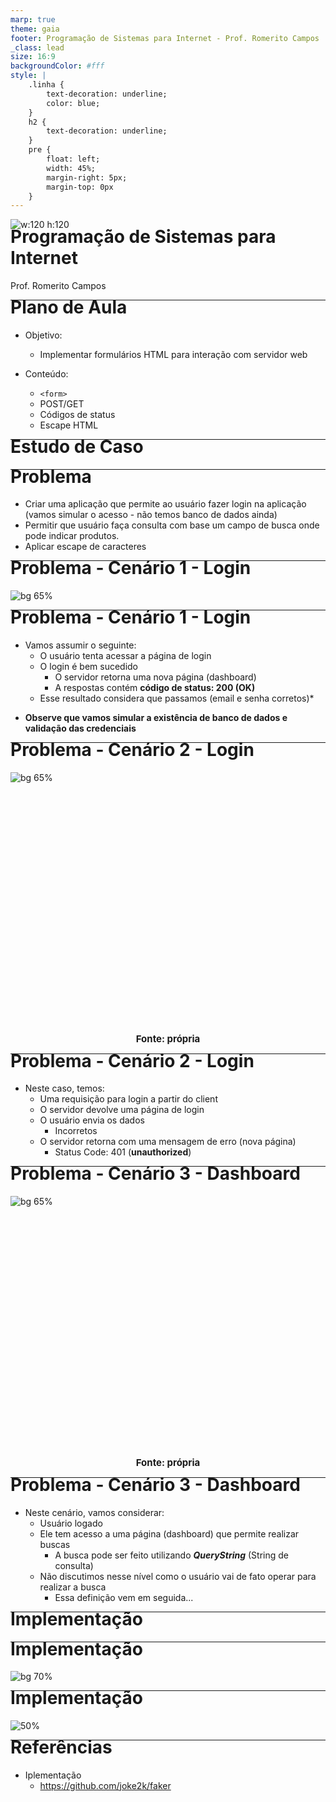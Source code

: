 ```yaml
---
marp: true
theme: gaia
footer: Programação de Sistemas para Internet - Prof. Romerito Campos
_class: lead
size: 16:9
backgroundColor: #fff
style: |
    .linha {
        text-decoration: underline;
        color: blue;
    } 
    h2 {
        text-decoration: underline;
    }    
    pre {
        float: left;
        width: 45%;
        margin-right: 5px;
        margin-top: 0px
    }
---
```


![w:120 h:120](../../assets/ifrn-vertical.png)
# Programação de Sistemas para Internet
Prof. Romerito Campos

---

# Plano de Aula

- Objetivo: 
  - Implementar formulários HTML para interação com servidor web

- Conteúdo:
  - `<form>`
  - POST/GET
  - Códigos de status
  - Escape HTML

---

<style scoped>
    section {
        display: flex;
        flex-direction: column;
        justify-content: center;
        text-align: center;
    }
</style> 

# Estudo de Caso

---

# Problema

- Criar uma aplicação que permite ao usuário fazer login na aplicação (vamos simular o acesso - não temos banco de dados ainda)
- Permitir que usuário faça consulta com base um campo de busca onde pode indicar produtos.
- Aplicar escape de caracteres

---

# Problema - Cenário 1 - Login

<style scoped>   
    h1 {
        margin-top: -20px
    }
    h2 {
        text-align: center;
        font-size: 15px;
        margin-top: 450px;
    }
</style>

![bg 65%](./img/Cenario1.png)

---

# Problema - Cenário 1 - Login

- Vamos assumir o seguinte:
  - O usuário tenta acessar a página de login
  - O login é bem sucedido
    - O servidor retorna uma nova página (dashboard)
    - A respostas contém **código de status: 200 (OK)**
  - Esse resultado considera que passamos (email e senha corretos)*

* **Observe que vamos simular a existência de banco de dados e validação das credenciais**

---
# Problema - Cenário 2 - Login

<style scoped>   
    h1 {
        margin-top: -20px
    }
    h2 {
        text-align: center;
        font-size: 15px;
        margin-top: 450px;
    }
</style>

![bg 65%](./img/Cenario2.png)

## Fonte: própria

---

# Problema - Cenário 2 - Login

- Neste caso, temos:
  - Uma requisição para login a partir do client
  - O servidor devolve uma página de login
  - O usuário envia os dados
    - Incorretos
  - O servidor retorna com uma mensagem de erro (nova página)
    - Status Code: 401 (**unauthorized**)

---

# Problema - Cenário 3 - Dashboard

<style scoped>   
    h1 {
        margin-top: -20px
    }
    h2 {
        text-align: center;
        font-size: 15px;
        margin-top: 400px;
    }
</style>

![bg 65%](./img/Cenario3.png)

## Fonte: própria

---
# Problema - Cenário 3 - Dashboard

- Neste cenário, vamos considerar:
  - Usuário logado
  - Ele tem acesso a uma página (dashboard) que permite realizar buscas
    - A busca pode ser feito utilizando ***QueryString*** (String de consulta)
  - Não discutimos nesse nível como o usuário vai de fato operar para realizar a busca
    - Essa definição vem em seguida...

---

<style scoped>
    section {
        display: flex;
        flex-direction: column;
        justify-content: center;
        text-align: center;
    }
</style> 

# Implementação

---
# Implementação

![bg 70%](./img/00implementacao.png)

---
# Implementação

![50%](./img/00implementacao.png)

---

# Referências

- Iplementação
  - https://github.com/joke2k/faker
